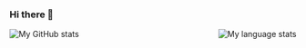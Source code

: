 ### Hi there 👋

<!--
**marckraw/marckraw** is a ✨ _special_ ✨ repository because its `README.md` (this file) appears on your GitHub profile.

Here are some ideas to get you started:

- 🔭 I’m currently working on ...
- 🌱 I’m currently learning ...
- 👯 I’m looking to collaborate on ...
- 🤔 I’m looking for help with ...
- 💬 Ask me about ...
- 📫 How to reach me: ...
- 😄 Pronouns: ...
- ⚡ Fun fact: ...
-->


 <img align="left" alt="My GitHub stats" src="https://github-readme-stats.vercel.app/api?username=marckraw&count_private=true" />
<img align="right" alt="My language stats" src="https://github-readme-stats.vercel.app/api/top-langs/?username=marckraw&layout=compact" /> 



[website]: https://marcin.codes
[instagram]: https://instagram.com/marckraw
[instagram2]: https://instagram.com/marcin.codes
[linkedin]: https://www.linkedin.com/in/adamromanski/
